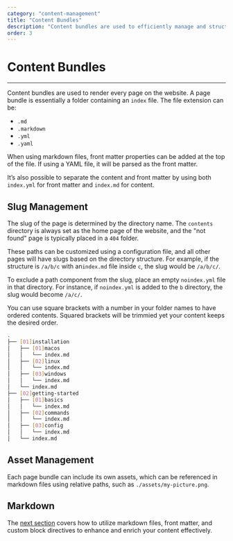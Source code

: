 ```yaml
---
category: "content-management"
title: "Content Bundles"
description: "Content bundles are used to efficiently manage and structure content"
order: 3
---
```


# Content Bundles
---

Content bundles are used to render every page on the website. A page bundle is essentially a folder containing an `index` file. The file extension can be:

- `.md`
- `.markdown`
- `.yml`
- `.yaml`

When using markdown files, front matter properties can be added at the top of the file. If using a YAML file, it will be parsed as the front matter.

It’s also possible to separate the content and front matter by using both `index.yml` for front matter and `index.md` for content.

## Slug Management

The slug of the page is determined by the directory name. The `contents` directory is always set as the home page of the website, and the "not found" page is typically placed in a `404` folder.

These paths can be customized using a configuration file, and all other pages will have slugs based on the directory structure. For example, if the structure is `/a/b/c` with an`index.md` file inside `c`, the slug would be `/a/b/c/`.

To exclude a path component from the slug, place an empty `noindex.yml` file in that directory. For instance, if `noindex.yml` is added to the `b` directory, the slug would become `/a/c/`.

You can use square brackets with a number in your folder names to have ordered contents. Squared brackets will be trimmied yet your content keeps the desired order.

```sh
.
├── [01]installation
│   ├── [01]macos
│   │   └── index.md
│   ├── [02]linux
│   │   └── index.md
│   ├── [03]windows
│   │   └── index.md
│   └── index.md
├── [02]getting-started
│   ├── [01]basics
│   │   └── index.md
│   ├── [02]commands
│   │   └── index.md
│   ├── [03]config
│   │   └── index.md
│   └── index.md
```

## Asset Management

Each page bundle can include its own assets, which can be referenced in markdown files using relative paths, such as `./assets/my-picture.png`.

## Markdown

The [next section](/docs/content-management/markdown/) covers how to utilize markdown files, front matter, and custom block directives to enhance and enrich your content effectively.
